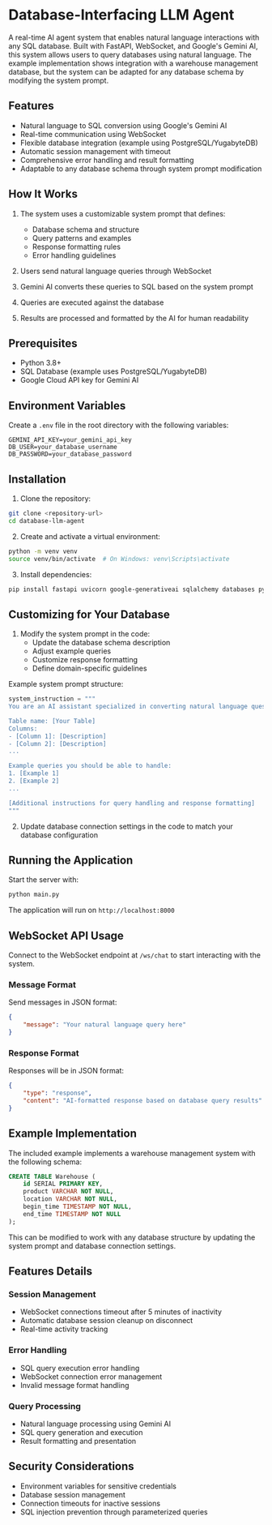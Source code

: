 # Database-Interfacing LLM Agent

A real-time AI agent system that enables natural language interactions with any SQL database. Built with FastAPI, WebSocket, and Google's Gemini AI, this system allows users to query databases using natural language. The example implementation shows integration with a warehouse management database, but the system can be adapted for any database schema by modifying the system prompt.

## Features

- Natural language to SQL conversion using Google's Gemini AI
- Real-time communication using WebSocket
- Flexible database integration (example using PostgreSQL/YugabyteDB)
- Automatic session management with timeout
- Comprehensive error handling and result formatting
- Adaptable to any database schema through system prompt modification

## How It Works

1. The system uses a customizable system prompt that defines:
   - Database schema and structure
   - Query patterns and examples
   - Response formatting rules
   - Error handling guidelines

2. Users send natural language queries through WebSocket
3. Gemini AI converts these queries to SQL based on the system prompt
4. Queries are executed against the database
5. Results are processed and formatted by the AI for human readability

## Prerequisites

- Python 3.8+
- SQL Database (example uses PostgreSQL/YugabyteDB)
- Google Cloud API key for Gemini AI

## Environment Variables

Create a `.env` file in the root directory with the following variables:

```
GEMINI_API_KEY=your_gemini_api_key
DB_USER=your_database_username
DB_PASSWORD=your_database_password
```

## Installation

1. Clone the repository:
```bash
git clone <repository-url>
cd database-llm-agent
```

2. Create and activate a virtual environment:
```bash
python -m venv venv
source venv/bin/activate  # On Windows: venv\Scripts\activate
```

3. Install dependencies:
```bash
pip install fastapi uvicorn google-generativeai sqlalchemy databases python-dotenv websockets
```

## Customizing for Your Database

1. Modify the system prompt in the code:
   - Update the database schema description
   - Adjust example queries
   - Customize response formatting
   - Define domain-specific guidelines

Example system prompt structure:
```python
system_instruction = """
You are an AI assistant specialized in converting natural language questions into SQL queries for a database table with the following schema:

Table name: [Your Table]
Columns:
- [Column 1]: [Description]
- [Column 2]: [Description]
...

Example queries you should be able to handle:
1. [Example 1]
2. [Example 2]
...

[Additional instructions for query handling and response formatting]
"""
```

2. Update database connection settings in the code to match your database configuration

## Running the Application

Start the server with:

```bash
python main.py
```

The application will run on `http://localhost:8000`

## WebSocket API Usage

Connect to the WebSocket endpoint at `/ws/chat` to start interacting with the system.

### Message Format

Send messages in JSON format:
```json
{
    "message": "Your natural language query here"
}
```

### Response Format

Responses will be in JSON format:
```json
{
    "type": "response",
    "content": "AI-formatted response based on database query results"
}
```

## Example Implementation

The included example implements a warehouse management system with the following schema:

```sql
CREATE TABLE Warehouse (
    id SERIAL PRIMARY KEY,
    product VARCHAR NOT NULL,
    location VARCHAR NOT NULL,
    begin_time TIMESTAMP NOT NULL,
    end_time TIMESTAMP NOT NULL
);
```

This can be modified to work with any database structure by updating the system prompt and database connection settings.

## Features Details

### Session Management
- WebSocket connections timeout after 5 minutes of inactivity
- Automatic database session cleanup on disconnect
- Real-time activity tracking

### Error Handling
- SQL query execution error handling
- WebSocket connection error management
- Invalid message format handling

### Query Processing
- Natural language processing using Gemini AI
- SQL query generation and execution
- Result formatting and presentation

## Security Considerations

- Environment variables for sensitive credentials
- Database session management
- Connection timeouts for inactive sessions
- SQL injection prevention through parameterized queries

